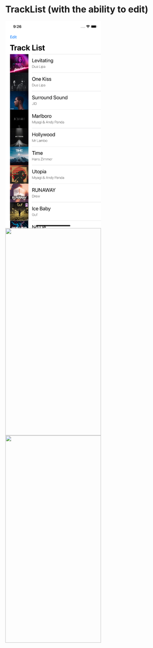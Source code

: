# TrackList (with the ability to edit)
<a href="url"><img src="https://github.com/seyransaakyan/TrackList/blob/main/1.png" align="left" height="649" width="300" ></a>
<a href="url"><img src="https://github.com/seyransaakyan/LoginApp/blob/main/2.png" align="left" height="649" width="300" ></a>
<a href="url"><img src="https://github.com/seyransaakyan/LoginApp/blob/main/3.png" align="left" height="649" width="300" ></a>
